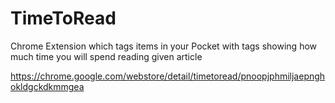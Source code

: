 TimeToRead
==========

Chrome Extension which tags items in your Pocket with tags showing how much time you will spend reading given article

https://chrome.google.com/webstore/detail/timetoread/pnoopjphmiljaepnghokldgckdkmmgea
